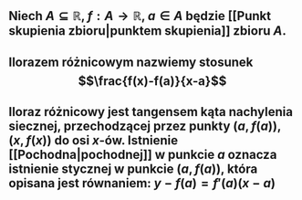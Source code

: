 ## Niech $A\subseteq\mathbb{R}$, $f:A\to\mathbb{R}$, $a\in A$ będzie [[Punkt skupienia zbioru|punktem skupienia]] zbioru $A$. 
## **Ilorazem różnicowym** nazwiemy stosunek $$\frac{f(x)-f(a)}{x-a}$$
## Iloraz różnicowy jest tangensem kąta nachylenia siecznej, przechodzącej przez punkty $(a,f(a))$,$(x,f(x))$ do osi $x$-ów. Istnienie [[Pochodna|pochodnej]] w punkcie $a$ oznacza istnienie stycznej w punkcie $(a,f(a))$, która opisana jest równaniem: $y-f(a)=f'(a)(x-a)$
